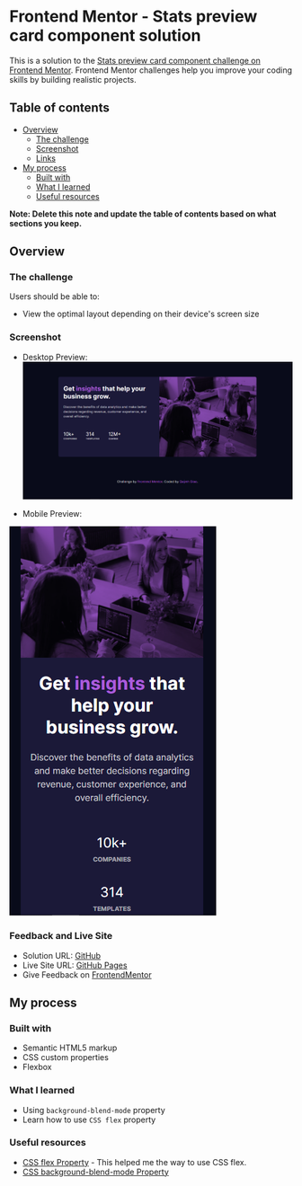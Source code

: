 # Frontend Mentor - Stats preview card component solution

This is a solution to the [Stats preview card component challenge on Frontend Mentor](https://www.frontendmentor.io/challenges/stats-preview-card-component-8JqbgoU62). Frontend Mentor challenges help you improve your coding skills by building realistic projects. 

## Table of contents

- [Overview](#overview)
  - [The challenge](#the-challenge)
  - [Screenshot](#screenshot)
  - [Links](#links)
- [My process](#my-process)
  - [Built with](#built-with)
  - [What I learned](#what-i-learned)
  - [Useful resources](#useful-resources)

**Note: Delete this note and update the table of contents based on what sections you keep.**

## Overview

### The challenge

Users should be able to:

- View the optimal layout depending on their device's screen size

### Screenshot

- Desktop Preview:
![destop-preview](./screenshot/desktop-preview.png)

- Mobile Preview:

![mobile-preview](./screenshot/mobile-preview.png)


### Feedback and Live Site

- Solution URL: [GitHub](https://github.com/giaonnq1401/Stats-preview-card-component)
- Live Site URL: [GitHub Pages](https://giaonnq1401.github.io/Stats-preview-card-component/)
- Give Feedback on [FrontendMentor](https://www.frontendmentor.io/solutions/stats-preview-card-component-d02sBYn81)

## My process

### Built with

- Semantic HTML5 markup
- CSS custom properties
- Flexbox

### What I learned

- Using `background-blend-mode` property
- Learn how to use `CSS flex` property

### Useful resources

- [CSS flex Property](https://www.w3schools.com/cssref/css3_pr_flex.asp) - This helped me the way to use CSS flex.
- [CSS background-blend-mode Property](https://www.w3schools.com/cssref/pr_background-blend-mode.asp)
